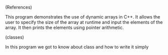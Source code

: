 (References)

This program demonstrates the use of dynamic arrays in C++. It allows the user to specify the size of the array at runtime and input the elements of the array. It then prints the elements using pointer arithmetic.

(classes)

In this program we got to know about class and how to write it simply